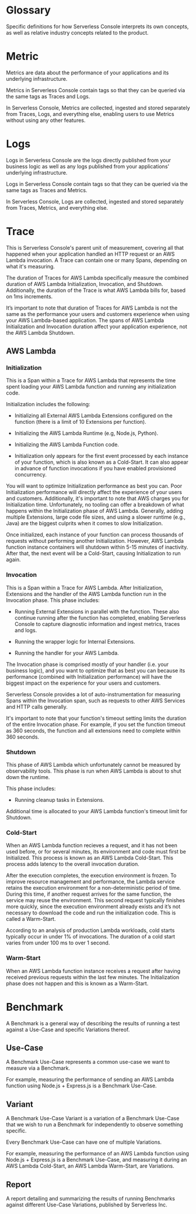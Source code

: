 # Glossary

Specific definitions for how Serverless Console interprets its own concepts, as well as relative industry concepts related to the product.

# Metric

Metrics are data about the performance of your applications and its underlying infrastructure.

Metrics in Serverless Console contain tags so that they can be queried via the same tags as Traces and Logs.

In Serverless Console, Metrics are collected, ingested and stored separately from Traces, Logs, and everything else, enabling users to use Metrics without using any other features.

# Logs

Logs in Serverless Console are the logs directly published from your business logic as well as any logs published from your applications' underlying infrastructure.

Logs in Serverless Console contain tags so that they can be queried via the same tags as Traces and Metrics.

In Serverless Console, Logs are collected, ingested and stored separately from Traces, Metrics, and everything else.

# Trace

This is Serverless Console's parent unit of measurement, covering all that happened when your application handled an HTTP request or an AWS Lambda invocation.  A Trace can contain one or many Spans, depending on what it's measuring.

The duration of Traces for AWS Lambda specifically measure the combined duration of AWS Lambda Initialization, Invocation, and Shutdown. Additionally, the duration of the Trace is what AWS Lambda bills for, based on 1ms increments.

It’s important to note that duration of Traces for AWS Lambda is not the same as the performance your users and customers experience when using your AWS Lambda-based application.  The spans of AWS Lambda Initialization and Invocation duration affect your application experience, not the AWS Lambda Shutdown.

## AWS Lambda

### Initialization

This is a Span within a Trace for AWS Lambda that represents the time spent loading your AWS Lambda function and running any initialization code.

Initialization includes the following:

* Initializing all External AWS Lambda Extensions configured on the function (there is a limit of 10 Extensions per function).

* Initializing the AWS Lambda Runtime (e.g, Node.js, Python).

* Initializing the AWS Lambda Function code.

* Initialization only appears for the first event processed by each instance of your function, which is also known as a Cold-Start. It can also appear in advance of function invocations if you have enabled provisioned concurrency.

You will want to optimize Initialization performance as best you can. Poor Initialization performance will directly affect the experience of your users and customers. Additionally, it's important to note that AWS charges you for Initialization time. Unfortunately, no tooling can offer a breakdown of what happens within the Initialization phase of AWS Lambda. Generally, adding multiple Extensions, large code file sizes, and using a slower runtime (e.g., Java) are the biggest culprits when it comes to slow Initialization.

Once initialized, each instance of your function can process thousands of requests without performing another Initialization. However, AWS Lambda function instance containers will shutdown within 5-15 minutes of inactivity. After that, the next event will be a Cold-Start, causing Initialization to run again.

### Invocation  

This is a Span within a Trace for AWS Lambda.  After Initialization, Extensions and the handler of the AWS Lambda function run in the Invocation phase. This phase includes:

* Running External Extensions in parallel with the function. These also continue running after the function has completed, enabling Serverless Console to capture diagnostic information and ingest metrics, traces and logs.

* Running the wrapper logic for Internal Extensions.

* Running the handler for your AWS Lambda.

The Invocation phase is comprised mostly of your handler (i.e. your business logic), and you want to optimize that as best you can because its performance (combined with Initialization performance) will have the biggest impact on the experience for your users and customers.

Serverless Console provides a lot of auto-instrumentation for measuring Spans within the Invocation span, such as requests to other AWS Services and HTTP calls generally.

It's important to note that your function's timeout setting limits the duration of the entire Invocation phase. For example, if you set the function timeout as 360 seconds, the function and all extensions need to complete within 360 seconds.

### Shutdown

This phase of AWS Lambda which unfortunately cannot be measured by observability tools.  This phase is run when AWS Lambda is about to shut down the runtime.

This phase includes:

* Running cleanup tasks in Extensions.

Additional time is allocated to your AWS Lambda function's timeout limit for Shutdown.

### Cold-Start

When an AWS Lambda function recieves a request, and it has not been used before, or for several minutes, its environment and code must first be Initialized.  This process is known as an AWS Lambda Cold-Start.  This process adds latency to the overall invocation duration.

After the execution completes, the execution environment is frozen. To improve resource management and performance, the Lambda service retains the execution environment for a non-deterministic period of time. During this time, if another request arrives for the same function, the service may reuse the environment. This second request typically finishes more quickly, since the execution environment already exists and it’s not necessary to download the code and run the initialization code. This is called a Warm-Start.

According to an analysis of production Lambda workloads, cold starts typically occur in under 1% of invocations. The duration of a cold start varies from under 100 ms to over 1 second.

### Warm-Start

When an AWS Lambda function instance receives a request after having received previous requests within the last few minutes.  The Initialization phase does not happen and this is known as a Warm-Start.

# Benchmark

A Benchmark is a general way of describing the results of running a test against a Use-Case and specific Variations thereof.

## Use-Case

A Benchmark Use-Case represents a common use-case we want to measure via a Benchmark.

For example, measuring the performance of sending an AWS Lambda function using Node.js + Express.js is a Benchmark Use-Case.

## Variant

A Benchmark Use-Case Variant is a variation of a Benchmark Use-Case that we wish to run a Benchmark for independently to observe something specific.  

Every Benchmark Use-Case can have one of multiple Variations. 

For example, measuring the performance of an AWS Lambda function using Node.js + Express.js is a Benchmark Use-Case, and measuring it during an AWS Lambda Cold-Start, an AWS Lambda Warm-Start, are Variations.

## Report

A report detailing and summarizing the results of running Benchmarks against different Use-Case Variations, published by Serverless Inc.

